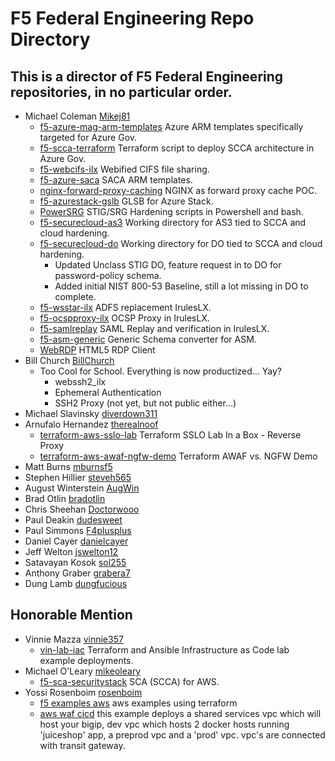# F5 Federal Engineering Repo Directory

## This is a director of F5 Federal Engineering repositories, in no particular order.

* Michael Coleman [Mikej81](https://github.com/Mikej81)
  * [f5-azure-mag-arm-templates](https://github.com/Mikej81/f5-azure-mag-arm-templates) Azure ARM templates specifically targeted for Azure Gov.
  * [f5-scca-terraform](https://github.com/Mikej81/f5-scca-terraform) Terraform script to deploy SCCA architecture in Azure Gov.
  * [f5-webcifs-ilx](https://github.com/Mikej81/f5-webcifs-ilx) Webified CIFS file sharing.
  * [f5-azure-saca](https://github.com/Mikej81/f5-azure-saca) SACA ARM templates.
  * [nginx-forward-proxy-caching](https://github.com/Mikej81/nginx-forward-proxy-caching)  NGINX as forward proxy cache POC.
  * [f5-azurestack-gslb](https://github.com/Mikej81/f5-azurestack-gslb) GLSB for Azure Stack.
  * [PowerSRG](https://github.com/Mikej81/PowerSRG)  STIG/SRG Hardening scripts in Powershell and bash.
  * [f5-securecloud-as3](https://github.com/Mikej81/f5-securecloud-AS3) Working directory for AS3 tied to SCCA and cloud hardening.
  * [f5-securecloud-do](https://github.com/Mikej81/f5-securecloud-DO) Working directory for DO tied to SCCA and cloud hardening.
    * Updated Unclass STIG DO, feature request in to DO for password-policy schema.
    * Added initial NIST 800-53 Baseline, still a lot missing in DO to complete.
  * [f5-wsstar-ilx](https://github.com/Mikej81/f5-wsstar-ilx) ADFS replacement IrulesLX.
  * [f5-ocspproxy-ilx](https://github.com/Mikej81/f5-ocspproxy-ilx) OCSP Proxy in IrulesLX.
  * [f5-samlreplay](https://github.com/Mikej81/f5-samlreplay) SAML Replay and verification in IrulesLX.
  * [f5-asm-generic](https://github.com/Mikej81/f5-asm-generic) Generic Schema converter for ASM.
  * [WebRDP](https://github.com/Mikej81/WebRDP) HTML5 RDP Client
* Bill Church [BillChurch](https://github.com/BillChurch)
  * Too Cool for School.  Everything is now productized... Yay?
    * webssh2_ilx
    * Ephemeral Authentication
    * SSH2 Proxy (not yet, but not public either...)
* Michael Slavinsky [diverdown311](https://github.com/diverdown311)
* Arnufalo Hernandez [therealnoof](https://github.com/therealnoof)
  * [terraform-aws-sslo-lab](https://github.com/therealnoof/terraform-aws-sslo-lab) Terraform SSLO Lab In a Box - Reverse Proxy
  * [terraform-aws-awaf-ngfw-demo](https://github.com/therealnoof/terraform-aws-awaf-ngfw-demo) Terraform AWAF vs. NGFW Demo
* Matt Burns [mburnsf5](https://github.com/mburnsf5)
* Stephen Hillier [steveh565](https://github.com/steveh565)
* August Winterstein [AugWin](https://github.com/AugWin)
* Brad Otlin    [bradotlin](https://github.com/bradotlin)
* Chris Sheehan [Doctorwooo](https://github.com/Doctorwooo)
* Paul Deakin [dudesweet](https://github.com/dudesweet)
* Paul Simmons [F4plusplus](https://github.com/F4plusplus)
* Daniel Cayer [danielcayer](https://github.com/danielcayer)
* Jeff Welton [jswelton12](https://github.com/jswelton12)
* Satavayan Kosok [sol255](https://github.com/sol255)
* Anthony Graber [grabera7](https://github.com/grabera7)
* Dung Lamb [dungfucious](https://github.com/dungfucious)

## Honorable Mention
* Vinnie Mazza [vinnie357](https://github.com/vinnie357)
  * [vin-lab-iac](https://github.com/vinnie357/vin-lab-iac)  Terraform and Ansible Infrastructure as Code lab example deployments.
* Michael O'Leary [mikeoleary](https://github.com/mikeoleary)
  * [f5-sca-securitystack](https://github.com/mikeoleary/f5-sca-securitystack)  SCA (SCCA) for AWS. 
* Yossi Rosenboim [rosenboim](https://gitlab.com/rosenboim)
  * [f5 examples aws](https://gitlab.com/f5-examples/f5-examples-aws) aws examples using terraform
  * [aws waf cicd](https://gitlab.com/f5-examples/waf_cicd)  this example deploys a shared services vpc which will host your bigip, dev vpc which hosts 2 docker hosts running 'juiceshop' app, a preprod vpc and a 'prod' vpc. vpc's are connected with transit gateway.
